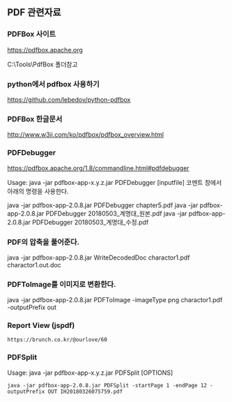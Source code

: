 ## PDF 관련자료

### PDFBox 사이트

https://pdfbox.apache.org

C:\Tools\PdfBox 폴더참고

### python에서 pdfbox 사용하기

https://github.com/lebedov/python-pdfbox

### PDFBox 한글문서

http://www.w3ii.com/ko/pdfbox/pdfbox_overview.html

### PDFDebugger 

https://pdfbox.apache.org/1.8/commandline.html#pdfdebugger

Usage: java -jar pdfbox-app-x.y.z.jar PDFDebugger [inputfile]
코멘트 창에서 아래의 명령을 사용한다.

java -jar pdfbox-app-2.0.8.jar PDFDebugger chapter5.pdf
java -jar pdfbox-app-2.0.8.jar PDFDebugger 20180503_계명대_원본.pdf
java -jar pdfbox-app-2.0.8.jar PDFDebugger 20180503_계명대_수정.pdf

### PDF의 압축을 풀어준다.

java -jar pdfbox-app-2.0.8.jar WriteDecodedDoc charactor1.pdf charactor1.out.doc

### PDFToImage를 이미지로 변환한다.

java -jar pdfbox-app-2.0.8.jar PDFToImage -imageType png charactor1.pdf  -outputPrefix out

### Report View (jspdf)

    https://brunch.co.kr/@ourlove/60


### PDFSplit

Usage: java -jar pdfbox-app-x.y.z.jar PDFSplit [OPTIONS] <PDF file>

```
java -jar pdfbox-app-2.0.8.jar PDFSplit -startPage 1 -endPage 12 -outputPrefix OUT IH20180326075759.pdf 
```